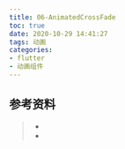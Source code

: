 ```yaml
---
title: 06-AnimatedCrossFade
toc: true
date: 2020-10-29 14:41:27
tags: 动画
categories:
- flutter
- 动画组件
---
```






## 参考资料
> - []()
> - []()
